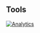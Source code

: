Tools
-----

[![Analytics](https://ga-beacon.appspot.com/UA-59411913-3/shekhargulati/java8-the-missing-tutorial/11-tools)](https://github.com/igrigorik/ga-beacon)
